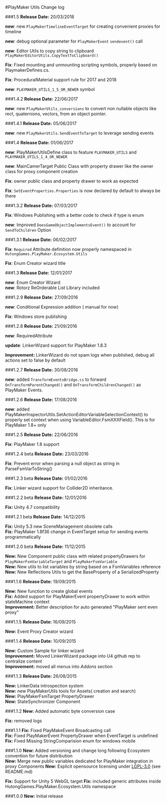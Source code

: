 #PlayMaker Utils Change log

###1.5
**Release Date:** 20/03/2018  

**new**: new `PlayMakerTimelineEventTarget` for creating convenient proxies for timeline

**new**: debug optional parameter for `PlayMakerEvent` `sendevent()` call

**new**: Editor Utils to copy string to clipboard `PlayMakerEditorUtils.CopyTextToClipboard()`

**Fix**: Fixed mounting and unmounting scripting symbols, properly based on PlaymakerDefines.cs. 

**Fix**: ProceduralMaterial support rule for 2017 and 2018

**new**: `PLAYMAKER_UTILS_1_5_OR_NEWER` symbol

###1.4.2
**Release Date:** 22/06/2017  

**new**: new `PlayMakerUtils_conversions` to convert non nullable objects like rect, quaternions, vectors, from an object pointer.  

###1.4.1
**Release Date:** 05/06/2017  

**new**: new `PlayMakerUtils.SendEventToTarget` to leverage sending events


###1.4
**Release Date:** 01/06/2017

**new**: PlayMakerUtilsDefine class to feature `PLAYMAKER_UTILS` and `PLAYMAKER_UTILS_1_4_OR_NEWER`  

**new**: MainCamerTarget Public Class with property drawer like the owner class for proxy component creation  

**Fix**: owner public class and property drawer to work as expected

**Fix**: `SetEventProperties.Properties` is now declared by default to always be there  

###1.3.2
**Release Date:** 07/03/2017

**Fix**: Windows Publishing with a better code to check if type is enum  

**new**: Improved `DoesGameObjectImplementsEvent()` to account for `SendToChildren` Option

###1.3.1
**Release Date:** 06/02/2017

**Fix**: `Required` Attribute definition now properly namespaced in `HutongGames.PlayMaker.Ecosystem.Utils`

**Fix**: Enum Creator wizard title  

###1.3
**Release Date:** 12/01/2017

**new**: Enum Creator Wizard  
**new**: Rotorz ReOrderable List Library included 

###1.2.9
**Release Date:** 27/09/2016  

**new**: Conditional Expression addition ( manual for now)  

**Fix**: Windows store publishing  

###1.2.8
**Release Date:** 21/09/2016  

**new**: RequiredAttribute  

**update**: LinkerWizard support for PlayMaker 1.8.3  

**Improvement:** LinkerWizard do not spam logs when published, debug all actions set to false by default 


###1.2.7
**Release Date:** 30/08/2016  

**new**: added `TransformEventsBridge.cs` to forward `OnTransformParentChanged()` and `OnTransformChildrenChanged()` as PlayMaker Events.

###1.2.6
**Release Date:** 17/08/2016  

**new**: added PlayMakerInspectorUtils.SetActionEditorVariableSelectionContext() to properly set context when using VariableEditor.FsmXXXField(). This is for PlayMaker 1.8+ only  

###1.2.5
**Release Date:** 22/06/2016  

**Fix**: PlayMaker 1.8 support

###1.2.4 beta
**Release Date:** 23/03/2016  

**Fix**: Prevent error when parsing a null object as string in ParseFsmVarToString()  

###1.2.3 beta
**Release Date:** 01/02/2016

**Fix**: Linker wizard support for Collider2D inheritance.

###1.2.2 beta
**Release Date:** 12/01/2016  

**Fix:** Unity 4.7 compatibility 

###1.2.1 beta
**Release Date:** 14/12/2015  

**Fix:** Unity 5.3 new SceneManagement obsolete calls  
**Fix:** PlayMaker 1.8f36 change in EventTarget setup for sending events programmatically

###1.2.0 beta
**Release Date:** 11/12/2015  

**New:** New Component public class with related propertyDrawers for `PlayMakerFsmVariableTarget` and `PlayMakerFsmVariable`  
**New:** New utils to list variables by string based on a FsmVariables reference   
**New:**  New Reflections Utils to get the BaseProperty of a SerializedProperty   

###1.1.6
**Release Date:** 19/09/2015  

**New:** New function to create global events  
**Fix:** Added support for PlayMakerEvent propertyDrawer to work within stateMachine context  
**Improvement:** Better description for auto generated "PlayMaker sent even proxy"  
  
###1.1.5
**Release Date:**  16/09/2015  

**New:** Event Proxy Creator wizard  

###1.1.4
**Release Date:**  10/09/2015  

**New:** Custom Sample for linker wizard  
**Improvement:** Moved LinkerWizard package into U4 github rep to centralize content  
**Improvement:** moved all menus into *Addons* section  


###1.1.3
**Release Date:**  26/08/2015  

**New:** LinkerData introspection system  
**New:** new PlayMakerUtils tools for Assets( creation and search)  
**New:** PlayMakerFsmTarget PropertyDrawer  
**New:** StateSynchronizer Component  


###1.1.2
**New:** Added automatic byte conversion case

**Fix:** removed logs  

###1.1.1
**Fix:** Fixed PlayMakeEvent Broadcasting call  
**Fix:** Fixed PlayMakerEvent PropertyDrawer when EventTarget is undefined  
**Fix:** Fixed Missing StringComparision enum for windows mobile


###1.1.0
**New:** Added versioning and change long following Ecosystem convention for future distribution  
**New:** Merge new public variables dedicated for PlayMaker integration in proxy Components
**New:** Explicit opensource licensing under [LGPL-3.0](http://opensource.org/licenses/LGPL-3.0) (see README.md)

**Fix:** Support for Unity 5 WebGL target
**Fix:** included generic attributes inside HutongGames.PlayMaker.Ecosystem.Utils namespace
  

###1.0.0
**New:** Initial release

